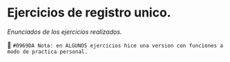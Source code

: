 # Ejercicios de registro unico.
*Enunciados de los ejercicios realizados.*

:cherry_blossom: `#0969DA Nota: en ALGUNOS ejercicios hice una version con funciones a modo de practica personal.`


